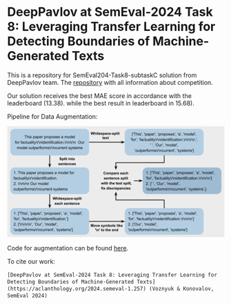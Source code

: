 # DeepPavlov at SemEval-2024 Task 8: Leveraging Transfer Learning for Detecting Boundaries of Machine-Generated Texts

This is a repository for SemEval204-Task8-subtaskC solution from DeepPavlov team. The [repository](https://github.com/mbzuai-nlp/SemEval2024-task8) with all information about competition.

Our solution receives the best MAE score in accordance with the leaderboard (13.38). while the best result in leaderboard in 15.68).

Pipeline for Data Augmentation:

![Pipeline for Data Augmentation](./pics/scheme_final_version.png)

Code for augmentation can be found [here](./src/data_augmentation.py).


To cite our work:
```
[DeepPavlov at SemEval-2024 Task 8: Leveraging Transfer Learning for Detecting Boundaries of Machine-Generated Texts](https://aclanthology.org/2024.semeval-1.257) (Voznyuk & Konovalov, SemEval 2024)
```
